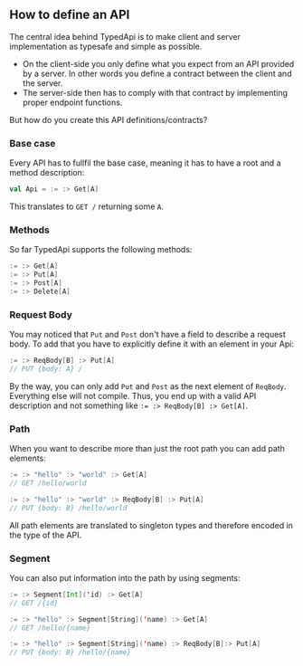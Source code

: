 ## How to define an API
The central idea behind TypedApi is to make client and server implementation as typesafe and simple as possible.

 - On the client-side you only define what you expect from an API provided by a server. In other words you define a contract between the client and the server.
 - The server-side then has to comply with that contract by implementing proper endpoint functions.
 
But how do you create this API definitions/contracts?
 
### Base case
Every API has to fullfil the base case, meaning it has to have a root and a method description:
 
```Scala
val Api = := :> Get[A]
```
 
This translates to `GET /` returning some `A`.
 
### Methods
So far TypedApi supports the following methods:
 
```Scala
:= :> Get[A]
:= :> Put[A]
:= :> Post[A]
:= :> Delete[A]
```
 
### Request Body
You may noticed that `Put` and `Post` don't have a field to describe a request body. To add that you have to explicitly define it with an element in your Api:
 
```Scala
:= :> ReqBody[B] :> Put[A]
// PUT {body: A} /
```
 
By the way, you can only add `Put` and `Post` as the next element of `ReqBody`. Everything else will not compile. Thus, you end up with a valid API description and not something like `:= :> ReqBody[B] :> Get[A]`.
 
### Path
When you want to describe more than just the root path you can add path elements:
 
```Scala
:= :> "hello" :> "world" :> Get[A]
// GET /hello/world

:= :> "hello" :> "world" :> ReqBody[B] :> Put[A]
// PUT {body: B} /hello/world
```
 
All path elements are translated to singleton types and therefore encoded in the type of the API.
 
### Segment
You can also put information into the path by using segments:
 
```Scala
:= :> Segment[Int]('id) :> Get[A]
// GET /{id}

:= :> "hello" :> Segment[String]('name) :> Get[A]
// GET /hello/{name}

:= :> "hello" :> Segment[String]('name) :> ReqBody[B]:> Put[A]
// PUT {body: B} /hello/{name}
```

